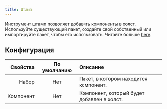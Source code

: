 ```yaml
---
title: Штамп
---
```


Инструмент штамп позволяет добавить компоненты в холст.
Используйте существующий пакет, создайте свой собственный или импортируйте пакет, чтобы его использовать. Читайте больше [here](../../pack).

## Конфигурация

|  Свойства | По умолчанию | Описание                                                   |
| --------: | :----------: | :--------------------------------------------------------- |
|     Набор |      Нет     | Пакет, в котором находится компонент.      |
| Компонент |      Нет     | Компонент, который будет добавлен в холст. |
